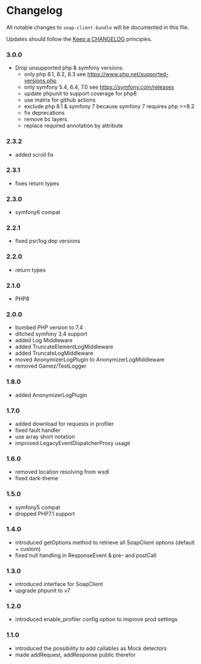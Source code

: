 # Changelog

All notable changes to `soap-client-bundle` will be documented in this file.

Updates should follow the [Keep a CHANGELOG](http://keepachangelog.com/) principles.

### 3.0.0
  - Drop unsupported php & symfony versions:  
      - only php 8.1, 8.2, 8.3 see https://www.php.net/supported-versions.php
      - only symfony 5.4, 6.4, 7.0 see https://symfony.com/releases
      - update phpunit to support coverage for php8
      - use matrix for github actions
      - exclude php 8.1 & symfony 7 because symfony 7 requires php >=8.2
      - fix deprecations
      - remove bc layers
      - replace required annotation by attribute
### 2.3.2
  - added scroll fix
### 2.3.1
  - fixes return types
### 2.3.0
  - symfony6 compat
### 2.2.1
  - fixed psr/log dep versions
### 2.2.0
  - return types
### 2.1.0
  - PHP8
### 2.0.0
  - bumbed PHP version to 7.4
  - ditched symfony 3.4 support
  - added Log Middleware
  - added TruncateElementLogMiddleware
  - added TruncateLogMiddleware
  - moved AnonymizerLogPlugin to AnonymizerLogMiddleware
  - removed Gamez/TestLogger
### 1.8.0
  - added AnonymizerLogPlugin
### 1.7.0  
  - added download for requests in profiler
  - fixed fault handler
  - use array short notation
  - improved LegacyEventDispatcherProxy usage
### 1.6.0  
  - removed location resolving from wsdl  
  - fixed dark-theme
### 1.5.0  
  - symfony5 compat  
  - dropped PHP7.1 support
### 1.4.0
  - introduced getOptions method to retrieve all SoapClient options (default + custom)
  - fixed null handling in ResponseEvent & pre- and postCall
### 1.3.0
  - introduced interface for SoapClient
  - upgrade phpunit to v7
### 1.2.0
  - introduced enable_profiler config option to improve prod settings
### 1.1.0
  - introduced the possibility to add callables as Mock detectors
  - made addRequest, addResponse public therefor
